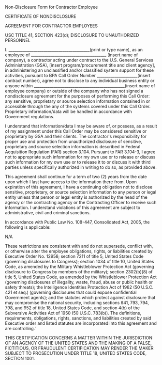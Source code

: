 Non-Disclosure Form for Contractor Employee

CERTIFICATE OF NONDISCLOSURE

AGREEMENT FOR CONTRACTOR EMPLOYEES

USC TITLE 41, SECTION 423(d); DISCLOSURE TO UNAUTHORIZED PERSONNEL

I.
__________________________________________(print
or type name), as an employee of _______________________________________
(insert name of company), a contractor acting under contract to the U.S.
General Services Administration (GSA), [insert program/procurement
title and client agency], in administering an unclassified and/or
classified system support for these activities, pursuant to BPA Call
Order Number _____________________(insert contract
number), agree not to disclose to any individual business entity or
anyone within
_______________________________________________(insert
name of employee company) or outside of the company who has not signed a
nondisclosure agreement for the purposes of performing this Call Order:
any sensitive, proprietary or source selection information contained in
or accessible through the any of the systems covered under this Call
Order. Proprietary information/data will be handled in accordance with
Government regulations.

I understand that information/data I may be aware of, or possess, as a
result of my assignment under this Call Order may be considered
sensitive or proprietary by GSA and their clients. The contractor's
responsibility for proper use and protection from unauthorized
disclosure of sensitive, proprietary and source selection information is
described in Federal Acquisition Regulation (FAR) section 3.104.
Pursuant to FAR 3.104-3, I agree not to appropriate such information for
my own use or to release or discuss such information for my own use or
to release it to or discuss it with third parties unless specifically
authorized in writing to do so, as provided above.

This agreement shall continue for a term of two (2) years from the date
upon which I last have access to the information there from. Upon
expiration of this agreement, I have a continuing obligation not to
disclose sensitive, proprietary, or source selection information to any
person or legal entity unless that person or legal entity is authorized
by the head of the agency or the contracting agency or the Contracting
Officer to receive such information. I understand violations of this
agreement are subject to administrative, civil and criminal sanctions.

In accordance with Public Law
No. 108-447, Consolidated Act, 2005, the following is applicable:

N/A

These restrictions are consistent with and do not supersede, conflict
with, or otherwise alter the employee obligations, rights, or
liabilities created by Executive Order No. 12958; section 7211 of title
5, United States Code (governing disclosures to Congress); section 1034
of title 10, United States Code, as amended by the Military
Whistleblower Protection Act (governing disclosure to Congress by
members of the military); section 2302(b)(8) of title 5, United States
Code, as amended by the Whistleblower Protection Act (governing
disclosures of illegality, waste, fraud, abuse or public health or
safety threats); the Intelligence Identities Protection Act of 1982 (50
U.S.C. 421 et seq.) (governing disclosures that could expose
confidential Government agents); and the statutes which protect against
disclosure that may compromise the national security, including sections
641, 793, 794, 798, and 952 of title 18, United States Code, and section
4(b) of the Subversive Activities Act of 1950 (50 U.S.C. 783(b)). The
definitions, requirements, obligations, rights, sanctions, and
liabilities created by said Executive order and listed statutes are
incorporated into this agreement and are controlling.'

THIS CERTIFICATION CONCERNS A MATTER WITHIN THE JURISDICTION OF AN
AGENCY OF THE UNITED STATES AND THE MAKING OF A FALSE, FICTITIOUS, OR
FRAUDULENT CERTIFICATION MAY RENDER THE MAKER SUBJECT TO PROSECUTION
UNDER TITLE 18, UNITED STATES CODE, SECTION 1001.
